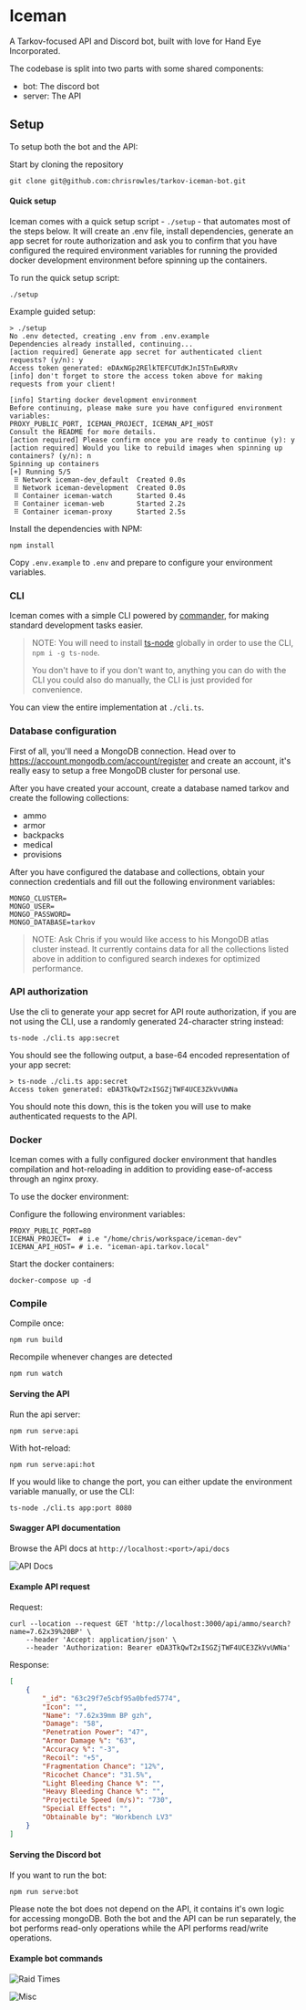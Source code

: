 # Iceman

A Tarkov-focused API and Discord bot, built with love for Hand Eye Incorporated.

The codebase is split into two parts with some shared components:

- bot: The discord bot
- server: The API

## Setup

To setup both the bot and the API:

Start by cloning the repository
```
git clone git@github.com:chrisrowles/tarkov-iceman-bot.git
```

#### Quick setup

Iceman comes with a quick setup script - `./setup` - that automates most of the steps below. It will create an .env file, install dependencies, generate an app secret for route authorization and ask you to confirm that you have configured the required environment variables for running the provided docker development environment before spinning up the containers.

To run the quick setup script:
```
./setup
```

Example guided setup:
```
> ./setup
No .env detected, creating .env from .env.example
Dependencies already installed, continuing...
[action required] Generate app secret for authenticated client requests? (y/n): y
Access token generated: eDAxNGp2RElkTEFCUTdKJnI5TnEwRXRv
[info] don't forget to store the access token above for making requests from your client!

[info] Starting docker development environment
Before continuing, please make sure you have configured environment variables:
PROXY_PUBLIC_PORT, ICEMAN_PROJECT, ICEMAN_API_HOST
Consult the README for more details.
[action required] Please confirm once you are ready to continue (y): y
[action required] Would you like to rebuild images when spinning up containers? (y/n): n
Spinning up containers
[+] Running 5/5
 ⠿ Network iceman-dev_default  Created 0.0s
 ⠿ Network iceman-development  Created 0.0s
 ⠿ Container iceman-watch      Started 0.4s
 ⠿ Container iceman-web        Started 2.2s
 ⠿ Container iceman-proxy      Started 2.5s
```

Install the dependencies with NPM:
```
npm install
```

Copy `.env.example` to `.env` and prepare to configure your environment variables.

### CLI

Iceman comes with a simple CLI powered by [commander](https://www.npmjs.com/package/commander#installation), for making standard development tasks easier.

> NOTE: You will need to install [ts-node](https://www.npmjs.com/package/ts-node) globally in order to use the CLI, `npm i -g ts-node`.
>
>You don't have to if you don't want to, anything you can do with the CLI you could also do manually, the CLI is just provided for convenience.

You can view the entire implementation at `./cli.ts`.

### Database configuration

First of all, you'll need a MongoDB connection. Head over to https://account.mongodb.com/account/register and create an account, it's really easy to setup a free MongoDB cluster for personal use.

After you have created your account, create a database named tarkov and create the following collections:
- ammo
- armor
- backpacks
- medical
- provisions

After you have configured the database and collections, obtain your connection credentials and fill out the following environment variables:

```
MONGO_CLUSTER=
MONGO_USER=
MONGO_PASSWORD=
MONGO_DATABASE=tarkov
```

> NOTE: Ask Chris if you would like access to his MongoDB atlas cluster instead. It currently contains data for all the collections listed above in addition to configured search indexes for optimized performance.

### API authorization

Use the cli to generate your app secret for API route authorization, if you are not using the CLI, use a randomly generated 24-character string instead:
```
ts-node ./cli.ts app:secret
```

You should see the following output, a base-64 encoded representation of your app secret:
```
> ts-node ./cli.ts app:secret
Access token generated: eDA3TkQwT2xISGZjTWF4UCE3ZkVvUWNa
```

You should note this down, this is the token you will use to make authenticated requests to the API.

### Docker

Iceman comes with a fully configured docker environment that handles compilation and hot-reloading in addition to providing ease-of-access through an nginx proxy.

To use the docker environment:

Configure the following environment variables:
```
PROXY_PUBLIC_PORT=80
ICEMAN_PROJECT=  # i.e "/home/chris/workspace/iceman-dev"
ICEMAN_API_HOST= # i.e. "iceman-api.tarkov.local"
```

Start the docker containers:

```
docker-compose up -d
```

### Compile

Compile once:
```
npm run build
```

Recompile whenever changes are detected
```
npm run watch
```

#### Serving the API

Run the api server:
```
npm run serve:api
```

With hot-reload:
```
npm run serve:api:hot
```

If you would like to change the port, you can either update the environment variable manually, or use the CLI:
```
ts-node ./cli.ts app:port 8080
```

#### Swagger API documentation

Browse the API docs at `http://localhost:<port>/api/docs`

![API Docs](https://i.imgur.com/hgUPWON.png)

#### Example API request

Request:

```
curl --location --request GET 'http://localhost:3000/api/ammo/search?name=7.62x39%20BP' \
    --header 'Accept: application/json' \
    --header 'Authorization: Bearer eDA3TkQwT2xISGZjTWF4UCE3ZkVvUWNa'
```

Response:
```json
[
    {
        "_id": "63c29f7e5cbf95a0bfed5774",
        "Icon": "",
        "Name": "7.62x39mm BP gzh",
        "Damage": "58",
        "Penetration Power": "47",
        "Armor Damage %": "63",
        "Accuracy %": "-3",
        "Recoil": "+5",
        "Fragmentation Chance": "12%",
        "Ricochet Chance": "31.5%",
        "Light Bleeding Chance %": "",
        "Heavy Bleeding Chance %": "",
        "Projectile Speed (m/s)": "730",
        "Special Effects": "",
        "Obtainable by": "Workbench LV3"
    }
]
```

#### Serving the Discord bot

If you want to run the bot:
```
npm run serve:bot
```

Please note the bot does not depend on the API, it contains it's own logic for accessing mongoDB. Both the bot and the API can be run separately, the bot performs read-only operations while the API performs read/write operations.

#### Example bot commands

![Raid Times](https://i.imgur.com/hnjSEWc.png)

![Misc](https://i.imgur.com/PEnB4rf.png)